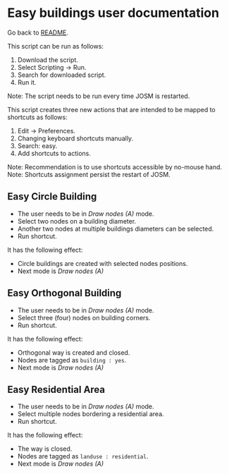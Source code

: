 # Easy buildings user documentation
Go back to [README](../../README.md).

This script can be run as follows:

1. Download the script.
2. Select Scripting -> Run.
3. Search for downloaded script.
4. Run it.

Note: The script needs to be run every time JOSM is restarted.

This script creates three new actions that are intended to be mapped to
shortcuts as follows:

1. Edit -> Preferences.
2. Changing keyboard shortcuts manually.
3. Search: easy.
4. Add shortcuts to actions.

Note: Recommendation is to use shortcuts accessible by no-mouse hand.
Note: Shortcuts assignment persist the restart of JOSM.

## Easy Circle Building
* The user needs to be in *Draw nodes (A)* mode.
* Select two nodes on a building diameter.
* Another two nodes at multiple buildings diameters can be selected.
* Run shortcut.

It has the following effect:
* Circle buildings are created with selected nodes positions.
* Next mode is *Draw nodes (A)*

## Easy Orthogonal Building
* The user needs to be in *Draw nodes (A)* mode.
* Select three (four) nodes on building corners.
* Run shortcut.

It has the following effect:
* Orthogonal way is created and closed.
* Nodes are tagged as `building : yes`.
* Next mode is *Draw nodes (A)*

## Easy Residential Area
* The user needs to be in *Draw nodes (A)* mode.
* Select multiple nodes bordering a residential area.
* Run shortcut.

It has the following effect:
* The way is closed.
* Nodes are tagged as `landuse : residential`.
* Next mode is *Draw nodes (A)*
